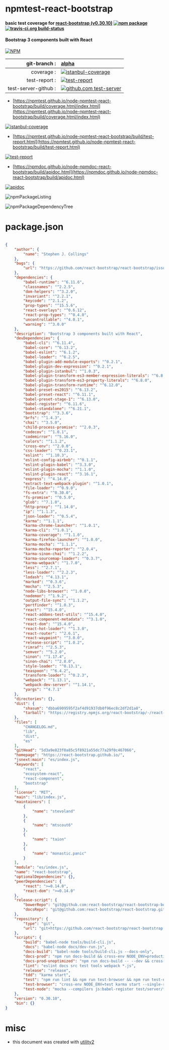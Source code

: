 # npmtest-react-bootstrap

#### basic test coverage for  [react-bootstrap (v0.30.10)](https://react-bootstrap.github.io/)  [![npm package](https://img.shields.io/npm/v/npmtest-react-bootstrap.svg?style=flat-square)](https://www.npmjs.org/package/npmtest-react-bootstrap) [![travis-ci.org build-status](https://api.travis-ci.org/npmtest/node-npmtest-react-bootstrap.svg)](https://travis-ci.org/npmtest/node-npmtest-react-bootstrap)

#### Bootstrap 3 components built with React

[![NPM](https://nodei.co/npm/react-bootstrap.png?downloads=true&downloadRank=true&stars=true)](https://www.npmjs.com/package/react-bootstrap)

| git-branch : | [alpha](https://github.com/npmtest/node-npmtest-react-bootstrap/tree/alpha)|
|--:|:--|
| coverage : | [![istanbul-coverage](https://npmtest.github.io/node-npmtest-react-bootstrap/build/coverage.badge.svg)](https://npmtest.github.io/node-npmtest-react-bootstrap/build/coverage.html/index.html)|
| test-report : | [![test-report](https://npmtest.github.io/node-npmtest-react-bootstrap/build/test-report.badge.svg)](https://npmtest.github.io/node-npmtest-react-bootstrap/build/test-report.html)|
| test-server-github : | [![github.com test-server](https://npmtest.github.io/node-npmtest-react-bootstrap/GitHub-Mark-32px.png)](https://npmtest.github.io/node-npmtest-react-bootstrap/build/app/index.html) | | build-artifacts : | [![build-artifacts](https://npmtest.github.io/node-npmtest-react-bootstrap/glyphicons_144_folder_open.png)](https://github.com/npmtest/node-npmtest-react-bootstrap/tree/gh-pages/build)|

- [https://npmtest.github.io/node-npmtest-react-bootstrap/build/coverage.html/index.html](https://npmtest.github.io/node-npmtest-react-bootstrap/build/coverage.html/index.html)

[![istanbul-coverage](https://npmtest.github.io/node-npmtest-react-bootstrap/build/screenCapture.buildCi.browser.%252Ftmp%252Fbuild%252Fcoverage.lib.html.png)](https://npmtest.github.io/node-npmtest-react-bootstrap/build/coverage.html/index.html)

- [https://npmtest.github.io/node-npmtest-react-bootstrap/build/test-report.html](https://npmtest.github.io/node-npmtest-react-bootstrap/build/test-report.html)

[![test-report](https://npmtest.github.io/node-npmtest-react-bootstrap/build/screenCapture.buildCi.browser.%252Ftmp%252Fbuild%252Ftest-report.html.png)](https://npmtest.github.io/node-npmtest-react-bootstrap/build/test-report.html)

- [https://npmdoc.github.io/node-npmdoc-react-bootstrap/build/apidoc.html](https://npmdoc.github.io/node-npmdoc-react-bootstrap/build/apidoc.html)

[![apidoc](https://npmdoc.github.io/node-npmdoc-react-bootstrap/build/screenCapture.buildCi.browser.%252Ftmp%252Fbuild%252Fapidoc.html.png)](https://npmdoc.github.io/node-npmdoc-react-bootstrap/build/apidoc.html)

![npmPackageListing](https://npmtest.github.io/node-npmtest-react-bootstrap/build/screenCapture.npmPackageListing.svg)

![npmPackageDependencyTree](https://npmtest.github.io/node-npmtest-react-bootstrap/build/screenCapture.npmPackageDependencyTree.svg)



# package.json

```json

{
    "author": {
        "name": "Stephen J. Collings"
    },
    "bugs": {
        "url": "https://github.com/react-bootstrap/react-bootstrap/issues"
    },
    "dependencies": {
        "babel-runtime": "^6.11.6",
        "classnames": "^2.2.5",
        "dom-helpers": "^3.2.0",
        "invariant": "^2.2.1",
        "keycode": "^2.1.2",
        "prop-types": "^15.5.6",
        "react-overlays": "^0.6.12",
        "react-prop-types": "^0.4.0",
        "uncontrollable": "^4.0.1",
        "warning": "^3.0.0"
    },
    "description": "Bootstrap 3 components built with React",
    "devDependencies": {
        "babel-cli": "^6.11.4",
        "babel-core": "^6.13.2",
        "babel-eslint": "^6.1.2",
        "babel-loader": "^6.2.5",
        "babel-plugin-add-module-exports": "^0.2.1",
        "babel-plugin-dev-expression": "^0.2.1",
        "babel-plugin-istanbul": "^1.0.3",
        "babel-plugin-transform-es3-member-expression-literals": "^6.8.0",
        "babel-plugin-transform-es3-property-literals": "^6.8.0",
        "babel-plugin-transform-runtime": "^6.12.0",
        "babel-preset-es2015": "^6.13.2",
        "babel-preset-react": "^6.11.1",
        "babel-preset-stage-1": "^6.13.0",
        "babel-register": "^6.11.6",
        "babel-standalone": "^6.21.1",
        "bootstrap": "^3.3.6",
        "brfs": "^1.4.3",
        "chai": "^3.5.0",
        "child-process-promise": "^2.0.3",
        "codecov": "^1.0.1",
        "codemirror": "^5.16.0",
        "colors": "^1.1.2",
        "cross-env": "^2.0.0",
        "css-loader": "^0.23.1",
        "eslint": "^1.10.3",
        "eslint-config-airbnb": "^0.1.1",
        "eslint-plugin-babel": "^3.3.0",
        "eslint-plugin-mocha": "^1.1.0",
        "eslint-plugin-react": "^3.16.1",
        "express": "^4.14.0",
        "extract-text-webpack-plugin": "^1.0.1",
        "file-loader": "^0.9.0",
        "fs-extra": "^0.30.0",
        "fs-promise": "^0.5.0",
        "glob": "^7.1.0",
        "http-proxy": "^1.14.0",
        "ip": "^1.1.3",
        "json-loader": "^0.5.4",
        "karma": "^1.1.1",
        "karma-chrome-launcher": "^1.0.1",
        "karma-cli": "^1.0.1",
        "karma-coverage": "^1.1.0",
        "karma-firefox-launcher": "^1.0.0",
        "karma-mocha": "^1.1.1",
        "karma-mocha-reporter": "^2.0.4",
        "karma-sinon-chai": "^1.2.2",
        "karma-sourcemap-loader": "^0.3.7",
        "karma-webpack": "^1.7.0",
        "less": "^2.7.1",
        "less-loader": "^2.2.3",
        "lodash": "^4.13.1",
        "marked": "^0.3.6",
        "mocha": "^2.5.3",
        "node-libs-browser": "^1.0.0",
        "nodemon": "^1.9.2",
        "output-file-sync": "^1.1.2",
        "portfinder": "^1.0.3",
        "react": "^15.4.0",
        "react-addons-test-utils": "^15.4.0",
        "react-component-metadata": "^3.1.0",
        "react-dom": "^15.4.0",
        "react-hot-loader": "^1.3.0",
        "react-router": "^2.6.1",
        "react-waypoint": "^3.0.0",
        "release-script": "^1.0.2",
        "rimraf": "^2.5.3",
        "semver": "^5.2.0",
        "sinon": "^1.17.4",
        "sinon-chai": "^2.8.0",
        "style-loader": "^0.13.1",
        "teaspoon": "^6.4.2",
        "transform-loader": "^0.2.3",
        "webpack": "^1.13.1",
        "webpack-dev-server": "^1.14.1",
        "yargs": "^4.7.1"
    },
    "directories": {},
    "dist": {
        "shasum": "dbba6909595f2af4d91937db0f96ec8c2df2d1a8",
        "tarball": "https://registry.npmjs.org/react-bootstrap/-/react-bootstrap-0.30.10.tgz"
    },
    "files": [
        "CHANGELOG.md",
        "lib",
        "dist",
        "es"
    ],
    "gitHead": "5d3a9e823f0a85c5f8921a55dc77a29f0c467066",
    "homepage": "https://react-bootstrap.github.io/",
    "jsnext:main": "es/index.js",
    "keywords": [
        "react",
        "ecosystem-react",
        "react-component",
        "bootstrap"
    ],
    "license": "MIT",
    "main": "lib/index.js",
    "maintainers": [
        {
            "name": "stevoland"
        },
        {
            "name": "mtscout6"
        },
        {
            "name": "taion"
        },
        {
            "name": "monastic.panic"
        }
    ],
    "module": "es/index.js",
    "name": "react-bootstrap",
    "optionalDependencies": {},
    "peerDependencies": {
        "react": ">=0.14.0",
        "react-dom": ">=0.14.0"
    },
    "release-script": {
        "bowerRepo": "git@github.com:react-bootstrap/react-bootstrap-bower.git",
        "docsRepo": "git@github.com:react-bootstrap/react-bootstrap.github.io.git"
    },
    "repository": {
        "type": "git",
        "url": "git+https://github.com/react-bootstrap/react-bootstrap.git"
    },
    "scripts": {
        "build": "babel-node tools/build-cli.js",
        "docs": "babel-node docs/dev-run.js",
        "docs-build": "babel-node tools/build-cli.js --docs-only",
        "docs-prod": "npm run docs-build && cross-env NODE_ENV=production babel-node docs/server.js",
        "docs-prod-unoptimized": "npm run docs-build -- --dev && cross-env NODE_ENV=production babel-node docs/server.js",
        "lint": "eslint docs src test tools webpack *.js",
        "release": "release",
        "tdd": "karma start",
        "test": "npm run lint && npm run test-browser && npm run test-node",
        "test-browser": "cross-env NODE_ENV=test karma start --single-run",
        "test-node": "mocha --compilers js:babel-register test/server/*Spec.js"
    },
    "version": "0.30.10",
    "bin": {}
}
```



# misc
- this document was created with [utility2](https://github.com/kaizhu256/node-utility2)
